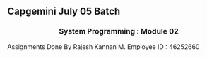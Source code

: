 ## Capgemini July 05 Batch
### <p align="center"> System Programming : Module 02</p>

Assignments Done By Rajesh Kannan M.
Employee ID : 46252660
